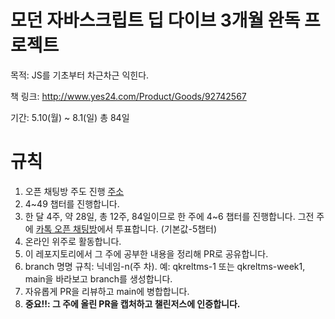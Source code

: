 # 모던 자바스크립트 딥 다이브 3개월 완독 프로젝트
목적: JS를 기초부터 차근차근 익힌다. 

책 링크: http://www.yes24.com/Product/Goods/92742567

기간: 5.10(월) ~ 8.1(일) 총 84일
# 규칙
1. 오픈 채팅방 주도 진행 [주소](https://open.kakao.com/o/gXNDEfcd)
1. 4~49 챕터를 진행합니다.
2. 한 달 4주, 약 28일, 총 12주, 84일이므로 한 주에 4~6 챕터를 진행합니다. 그전 주에 [카톡 오픈 채팅방](https://open.kakao.com/o/gXNDEfcd)에서 투표합니다. (기본값-5챕터)
3.  온라인 위주로 활동합니다.
4.  이 레포지토리에서 그 주에 공부한 내용을 정리해 PR로 공유합니다.
5.  branch 명명 규칙: 닉네임-n(주 차). 예: qkreltms-1 또는 qkreltms-week1, main을 바라보고 branch를 생성합니다.
5. 자유롭게 PR을 리뷰하고 main에 병합합니다.
6.  **중요!!: 그 주에 올린 PR을 캡처하고 챌린저스에 인증합니다.**
